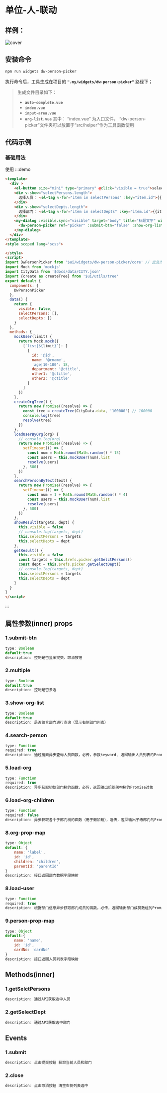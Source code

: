 # 单位-人-联动

## 样例：

![cover](/my/img/dw.jpg)

## 安装命令

```sh
npm run widgets dw-person-picker
```

执行命令后，工具生成在项目的 **`".my/widgets/dw-person-picker"`** 路径下；

> 生成文件目录如下：
>
> -   **`auto-complete.vue`**
> -   **`index.vue`**
> -   **`input-area.vue`**
> -   **`org-list.vue`**
>     其中： “index.vue” 为入口文件， “dw-person-picker”文件夹可以放置于“src/helper”作为工具函数使用

## 代码示例

### 基础用法

使用
:::demo

```html
<template>
  <div >
    <el-button size="mini" type="primary" @click="visible = true">select</el-button>
    <div v-show="selectPersons.length">
      选择人员： <el-tag v-for="item in selectPersons" :key="item.id">{{item.name}}</el-tag>
    </div>  
    <div v-show="selectDepts.length">
      选择部门： <el-tag v-for="item in selectDepts" :key="item.id">{{item.label}}</el-tag>
    </div>  
    <my-dialog :visible.sync="visible" target="body" title="标题文字" width="700px" height="500px" :footer="true" @submit="getResult">
      <dw-person-picker ref="picker" :submit-btn="false" :show-org-list="true" :multiple="true" :load-org="createOrgTree" :load-user="loadUserByOrg" :search-person="searchPersonByText" @submit="showResult"></dw-person-picker>
    </my-dialog> 
  </div>
</template>
<style scoped lang="scss">

</style>
<script>
import DwPersonPicker from '$ui/widgets/dw-person-picker/core' // 此处为文档引用，正式使用请在项目中组件路径中引入
import Mock from 'mockjs'
import CityData from '$docs/data/CITY.json'
import {create as createTree} from '$ui/utils/tree'
export default {
  components: {
    DwPersonPicker
  },
  data() {
    return {
      visible: false,
      selectPersons: [],
      selectDepts: []   
    }
  },
  methods: {
    mockUser(limit) {
      return Mock.mock({
        [`list|${limit}`]: [
          {
            id: '@id',
            name: '@cname',
            'age|10-100': 18,
            department: '@ctitle', 
            other1: '@ctitle',
            other2: '@ctitle'
          }
        ]
      })
    },
    createOrgTree() {
      return new Promise((resolve) => {
        const tree = createTree(CityData.data, '100000') // 100000
        console.log(tree)
        resolve(tree)
      })
    },
    loadUserByOrg(org) {
      // console.log(org)
      return new Promise((resolve) => {
        setTimeout(() => {
          const num = Math.round(Math.random() * 15)
          const users = this.mockUser(num).list
          resolve(users)
        }, 500)
      })
    },
    searchPersonByText(text) { 
      return new Promise((resolve) => {
        setTimeout(() => {
          const num = 1 + Math.round(Math.random() * 4)
          const users = this.mockUser(num).list
          resolve(users)
        }, 500)
      })
    },
    showResult(targets, dept) {
      this.visible = false
      // console.log(targets, dept)
      this.selectPersons = targets
      this.selectDepts = dept
    },
    getResult() {
      this.visible = false
      const targets = this.$refs.picker.getSelctPersons()
      const dept = this.$refs.picker.getSelectDept()
      // console.log(targets, dept)
      this.selectPersons = targets
      this.selectDepts = dept
    }
  }
}
</script>
```
:::

## 属性参数(inner) props

### 1.submit-btn

```javascript
type: Boolean
default:true
description: 控制是否显示提交、取消按钮
```

### 2.multiple

```javascript
type: Boolean
default:true
description: 控制是否多选
```

### 3.show-org-list

```javascript
type: Boolean
default:true
description: 是否结合部门进行查询（显示右侧部门列表）
```

### 4.search-person

```javascript
type: Function
required: true
description: 通过搜索异步查询人员函数，必传，参数keyword, 返回输出人员列表的Promise对象
```

### 5.load-org

```javascript
type: Function
required: true
description: 异步获取初始部门树的函数，必传，返回输出组织架构树的Promise对象
```

### 6.load-org-children

```javascript
type: Function
required: false
description: 异步获取各个子部门树的函数（用于懒加载），选传，返回输出子级部门的Promise对象
```

### 8.org-prop-map

```javascript
type: Object
default: {
    name: 'label',
    id: 'id',
    children: 'children',
    parentId: 'parentId'
}
description: 接口返回部门数据字段映射
```

### 8.load-user

```javascript
type: Function
required: true
description: 根据部门信息异步获取部门成员的函数，必传，返回输出部门成员数组的Promise对象
```

### 9.person-prop-map

```javascript
type: Object
default:{
    name: 'name',
    id: 'id',
    cardNo: 'cardNo'
}
description: 接口返回人员列表字段映射
```

## Methods(inner) 
### 1.getSelctPersons
```javascript
description: 通过API获取选中人员
```

### 2.getSelectDept
```javascript
description: 通过API获取选中部门
```

## Events
### 1.submit
```javascript
description: 点击提交按钮 获取当前人员和部门
```

### 2.close
```javascript
description: 点击取消按钮 清空右侧列表选中
```

